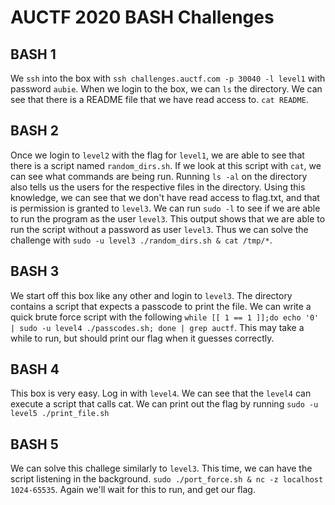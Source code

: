 # AUCTF 2020 BASH Challenges

## BASH 1
We `ssh` into the box with `ssh challenges.auctf.com -p 30040 -l level1` with
password `aubie`. When we login to the box, we can `ls` the directory. We can
see that there is a README file that we have read access to. `cat README`.

## BASH 2
Once we login to `level2` with the flag for `level1`, we are able to see that
there is a script named `random_dirs.sh`. If we look at this script with `cat`,
we can see what commands are being run. Running `ls -al` on the directory also
tells us the users for the respective files in the directory. Using this knowledge,
we can see that we don't have read access to flag.txt, and that is permission is
granted to `level3`. We can run `sudo -l` to see if we are able to run the program
as the user `level3`. This output shows that we are able to run the script without
a password as user `level3`. Thus we can solve the challenge with `sudo -u level3 ./random_dirs.sh & cat /tmp/*`.

## BASH 3
We start off this box like any other and login to `level3`. The directory contains
a script that expects a passcode to print the file. We can write a quick brute
force script with the following `while [[ 1 == 1 ]];do echo '0' | sudo -u level4 ./passcodes.sh; done | grep auctf`.
This may take a while to run, but should print our flag when it guesses correctly.

## BASH 4
This box is very easy. Log in with `level4`. We can see that the `level4` can execute a script that calls
cat. We can print out the flag by running `sudo -u level5 ./print_file.sh`

## BASH 5
We can solve this challege similarly to `level3`. This time, we can have the script listening in the background.
`sudo ./port_force.sh & nc -z localhost 1024-65535`. Again we'll wait for this to run, and get our flag. 